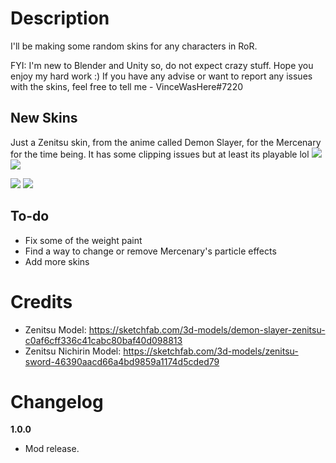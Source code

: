 # Description
I'll be making some random skins for any characters in RoR.

FYI:
I'm new to Blender and Unity so, do not expect crazy stuff. Hope you enjoy my hard work :)
If you have any advise or want to report any issues with the skins, feel free to tell me - VinceWasHere#7220

## New Skins
Just a Zenitsu skin, from the anime called Demon Slayer, for the Mercenary for the time being. It has some clipping issues but at least its playable lol
![](https://cdn.discordapp.com/attachments/864033991623180288/1058841952231096410/image.png) ![](https://cdn.discordapp.com/attachments/864033991623180288/1058840865277223022/35878a21-8755-4116-a415-69141a8bce94.png)

![](https://cdn.discordapp.com/attachments/864033991623180288/1058840867621843044/ad60000f-8377-4139-bd7d-98b4d5379ffd.png) ![](https://cdn.discordapp.com/attachments/864033991623180288/1058840866699096075/640940bf-2fd8-4190-b1eb-2adf5c135d92.png)

## To-do
* Fix some of the weight paint
* Find a way to change or remove Mercenary's particle effects
* Add more skins

# Credits
* Zenitsu Model: https://sketchfab.com/3d-models/demon-slayer-zenitsu-c0af6cff336c41cabc80baf40d098813
* Zenitsu Nichirin Model: https://sketchfab.com/3d-models/zenitsu-sword-46390aacd66a4bd9859a1174d5cded79

# Changelog
**1.0.0**

* Mod release.
